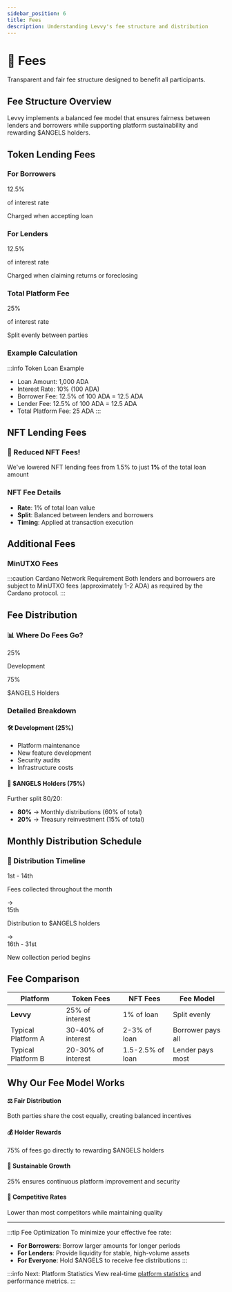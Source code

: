 ```yaml
---
sidebar_position: 6
title: Fees
description: Understanding Levvy's fee structure and distribution
---
```


# 🏦 Fees

Transparent and fair fee structure designed to benefit all participants.

## Fee Structure Overview

Levvy implements a balanced fee model that ensures fairness between lenders and borrowers while supporting platform sustainability and rewarding $ANGELS holders.

## Token Lending Fees

<div className="fee-structure">
  <div className="fee-card">
    <h3>For Borrowers</h3>
    <div className="fee-amount">12.5%</div>
    <p>of interest rate</p>
    <span className="fee-timing">Charged when accepting loan</span>
  </div>
  
  <div className="fee-card">
    <h3>For Lenders</h3>
    <div className="fee-amount">12.5%</div>
    <p>of interest rate</p>
    <span className="fee-timing">Charged when claiming returns or foreclosing</span>
  </div>
  
  <div className="fee-card total">
    <h3>Total Platform Fee</h3>
    <div className="fee-amount">25%</div>
    <p>of interest rate</p>
    <span className="fee-timing">Split evenly between parties</span>
  </div>
</div>

### Example Calculation
:::info Token Loan Example
- Loan Amount: 1,000 ADA
- Interest Rate: 10% (100 ADA)
- Borrower Fee: 12.5% of 100 ADA = 12.5 ADA
- Lender Fee: 12.5% of 100 ADA = 12.5 ADA
- Total Platform Fee: 25 ADA
:::

## NFT Lending Fees

<div className="nft-fee-highlight">
  <h3>🎉 Reduced NFT Fees!</h3>
  <p>We've lowered NFT lending fees from 1.5% to just <strong>1%</strong> of the total loan amount</p>
</div>

### NFT Fee Details
- **Rate**: 1% of total loan value
- **Split**: Balanced between lenders and borrowers
- **Timing**: Applied at transaction execution

## Additional Fees

### MinUTXO Fees
:::caution Cardano Network Requirement
Both lenders and borrowers are subject to MinUTXO fees (approximately 1-2 ADA) as required by the Cardano protocol.
:::

## Fee Distribution

<div className="distribution-flow">
  <h3>📊 Where Do Fees Go?</h3>
  
  <div className="distribution-chart">
    <div className="dist-segment dev" style={{width: '25%'}}>
      <span>25%</span>
      <p>Development</p>
    </div>
    <div className="dist-segment holders" style={{width: '75%'}}>
      <span>75%</span>
      <p>$ANGELS Holders</p>
    </div>
  </div>
</div>

### Detailed Breakdown

<div className="breakdown-cards">
  <div className="breakdown-card">
    <h4>🛠️ Development (25%)</h4>
    <ul>
      <li>Platform maintenance</li>
      <li>New feature development</li>
      <li>Security audits</li>
      <li>Infrastructure costs</li>
    </ul>
  </div>
  
  <div className="breakdown-card">
    <h4>💎 $ANGELS Holders (75%)</h4>
    <p>Further split 80/20:</p>
    <ul>
      <li><strong>80%</strong> → Monthly distributions (60% of total)</li>
      <li><strong>20%</strong> → Treasury reinvestment (15% of total)</li>
    </ul>
  </div>
</div>

## Monthly Distribution Schedule

<div className="distribution-timeline">
  <div className="timeline-header">
    <h3>📅 Distribution Timeline</h3>
  </div>
  
  <div className="timeline-steps">
    <div className="timeline-step">
      <div className="step-date">1st - 14th</div>
      <p>Fees collected throughout the month</p>
    </div>
    <div className="timeline-arrow">→</div>
    <div className="timeline-step">
      <div className="step-date">15th</div>
      <p>Distribution to $ANGELS holders</p>
    </div>
    <div className="timeline-arrow">→</div>
    <div className="timeline-step">
      <div className="step-date">16th - 31st</div>
      <p>New collection period begins</p>
    </div>
  </div>
</div>

## Fee Comparison

<div className="comparison-table">
  <table>
    <thead>
      <tr>
        <th>Platform</th>
        <th>Token Fees</th>
        <th>NFT Fees</th>
        <th>Fee Model</th>
      </tr>
    </thead>
    <tbody>
      <tr className="levvy-row">
        <td><strong>Levvy</strong></td>
        <td>25% of interest</td>
        <td>1% of loan</td>
        <td>Split evenly</td>
      </tr>
      <tr>
        <td>Typical Platform A</td>
        <td>30-40% of interest</td>
        <td>2-3% of loan</td>
        <td>Borrower pays all</td>
      </tr>
      <tr>
        <td>Typical Platform B</td>
        <td>20-30% of interest</td>
        <td>1.5-2.5% of loan</td>
        <td>Lender pays most</td>
      </tr>
    </tbody>
  </table>
</div>

## Why Our Fee Model Works

<div className="fee-benefits">
  <div className="benefit">
    <h4>⚖️ Fair Distribution</h4>
    <p>Both parties share the cost equally, creating balanced incentives</p>
  </div>
  
  <div className="benefit">
    <h4>💰 Holder Rewards</h4>
    <p>75% of fees go directly to rewarding $ANGELS holders</p>
  </div>
  
  <div className="benefit">
    <h4>🚀 Sustainable Growth</h4>
    <p>25% ensures continuous platform improvement and security</p>
  </div>
  
  <div className="benefit">
    <h4>🎯 Competitive Rates</h4>
    <p>Lower than most competitors while maintaining quality</p>
  </div>
</div>

---

:::tip Fee Optimization
To minimize your effective fee rate:
- **For Borrowers**: Borrow larger amounts for longer periods
- **For Lenders**: Provide liquidity for stable, high-volume assets
- **For Everyone**: Hold $ANGELS to receive fee distributions
:::

:::info Next: Platform Statistics
View real-time [platform statistics](/docs/angel-paper/levvy/statistics) and performance metrics.
:::